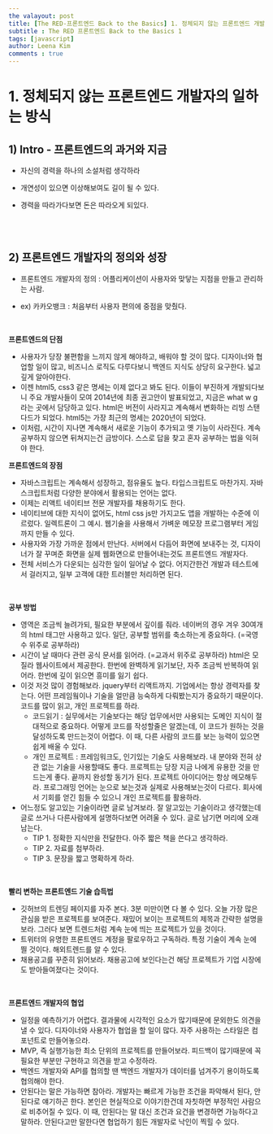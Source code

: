 ```yaml
---
the valayout: post
title: [The RED-프론트엔드 Back to the Basics] 1. 정체되지 않는 프론트엔드 개발자의 일하는 방식 
subtitle : The RED 프론트엔드 Back to the Basics 1
tags: [javascript]
author: Leena Kim
comments : true
---
```




# 1. 정체되지 않는 프론트엔드 개발자의 일하는 방식

## 1) Intro - 프론트엔드의 과거와 지금 

- 자신의 경력을 하나의 소설처럼 생각하라

- 개연성이 있으면 이상해보여도 길이 될 수 있다. 
- 경력을 따라가다보면 돈은 따라오게 되있다.

<br>

<br>

## 2) 프론트엔드 개발자의 정의와 성장

- 프론트엔드 개발자의 정의 : 어플리케이션이 사용자와 맞닿는 지점을 만들고 관리하는 사람. 

- ex) 카카오뱅크 : 처음부터 사용자 편의에 중점을 맞췄다. 

  <br>

**프론트엔드의 단점**

- 사용자가 당장 불편함을 느끼지 않게 해야하고, 배워야 할 것이 많다. 디자이너와 협업할 일이 많고, 비즈니스 로직도 다루다보니 백엔드 지식도 상당히 요구한다. 넓고 깊게 알아야한다. 
- 이젠 html5, css3 같은 명세는 이제 없다고 봐도 된다. 이들이 부진하게 개발되다보니 주요 개발사들이 모여 2014년에 최종 권고안이 발표되었고, 지금은 what w g 라는 곳에서 담당하고 있다. html은 버전이 사라지고 계속해서 변화하는 리빙 스탠다드가 되었다. html5는 가장 최근의 명세는 2020년이 되었다. 
- 이처럼, 시간이 지나면 계속해서 새로운 기능이 추가되고 옛 기능이 사라진다. 계속 공부하지 않으면 뒤쳐지는건 금방이다. 스스로 답을 찾고 혼자 공부하는 법을 익혀야 한다. 

**프론트엔드의 장점**

- 자바스크립트는 계속해서 성장하고, 점유율도 높다. 타입스크립트도 마찬가지. 자바스크립트처럼 다양한 분야에서 활용되는 언어는 없다. 
- 이제는 리액트 네이티브 전문 개발자를 채용하기도 한다. 
- 네이티브에 대한 지식이 없어도, html css js만 가지고도 앱을 개발하는 수준에 이르렀다. 일렉트론이 그 예시. 웹기술을 사용해서 가벼운 메모장 프로그램부터 게임까지 만들 수 있다. 
- 사용자와 가장 가까운 점에서 만난다. 서버에서 다듬어 화면에 보내주는 것, 디자이너가 잘 꾸며준 화면을 실제 웹화면으로 만들어내는것도 프론트엔드 개발자다. 
- 전체 서비스가 다운되는 심각한 일이 일어날 수 없다. 어지간한건 개발과 테스트에서 걸러지고, 일부 고객에 대한 트러블만 처리하면 된다. 

<br>

**공부 방법**

- 영역은 조금씩 늘려가되, 필요한 부분에서 깊이를 줘라. 네이버의 경우 겨우 30여개의 html 태그만 사용하고 있다. 일단, 공부할 범위를 축소하는게 중요하다. (=국영수 위주로 공부하라)
- 시간이 날 때마다 관련 공식 문서를 읽어라. (=교과서 위주로 공부하라) html은 모질라 웹사이트에서 제공한다. 한번에 완벽하게 읽기보단, 자주 조금씩 반복하여 읽어라. 한번에 깊이 읽으면 흥미를 잃기 쉽다. 
- 이것 저것 많이 경험해보라. jquery부터 리액트까지. 기업에서는 항상 경력자를 찾는다. 어떤 프레임웤이나 기술을 얼만큼 능숙하게 다뤄봤는지가 중요하기 때문이다. 코드를 많이 읽고, 개인 프로젝트를 하라. 
  - 코드읽기 : 실무에서는 기술보다는 해당 업무에서만 사용되는 도메인 지식이 절대적으로 중요하다. 어떻게 코드를 작성할줄은 알겠는데, 이 코드가 원하는 것을 달성하도록 만드는것이 어렵다. 이 때, 다른 사람의 코드를 보는 능력이 있으면 쉽게 배울 수 있다. 
  - 개인 프로젝트 : 프레임워크도, 인기있는 기술도 사용해보라. 내 분야와 전혀 상관 없는 기술을 사용할때도 좋다. 프로젝트는 당장 지금 나에게 유용한 것을 만드는게 좋다. 끝까지 완성할 동기가 된다. 프로젝트 아이디어는 항상 메모해두라. 프로그래밍 언어는 눈으로 보는것과 실제로 사용해보는것이 다르다. 회사에서 기회를 얻긴 힘들 수 있으니 개인 프로젝트를 활용하라. 
- 어느정도 알고있는 기술이라면 글로 남겨보라. 잘 알고있는 기술이라고 생각했는데 글로 쓰거나 다른사람에게 설명하다보면 어려울 수 있다. 글로 남기면 머리에 오래 남는다. 
  - TIP 1. 정확한 지식만을 전달한다. 아주 짧은 책을 쓴다고 생각하라. 
  - TIP 2. 자료를 첨부하라.
  - TIP 3. 문장을 짧고 명확하게 하라. 

<br>

**빨리 변하는 프론트엔드 기술 습득법**

- 깃허브의 트렌딩 페이지를 자주 본다. 3분 미만이면 다 볼 수 있다. 오늘 가장 많은 관심을 받은 프로젝트를 보여준다. 재밌어 보이는 프로젝트의 제목과 간략한 설명을 보라. 그러다 보면 트렌드처럼 계속 눈에 띄는 프로젝트가 있을 것이다. 
- 트위터의 유명한 프론트엔드 계정을 팔로우하고 구독하라. 특정 기술이 계속 눈에 띌 것이다. 해외트렌드를 알 수 있다. 
- 채용공고를 꾸준히 읽어보라. 채용공고에 보인다는건 해당 프로젝트가 기업 시장에도 받아들여졌다는 것이다. 

<br>

**프론트엔드 개발자의 협업**

- 일정을 예측하기가 어렵다. 결과물에 시각적인 요소가 많기때문에 문외한도 의견을 낼 수 있다. 디자이너와 사용자가 협업을 할 일이 많다. 자주 사용하는 스타일은 컴포넌트로 만들어놓으라. 
- MVP, 즉 실행가능한 최소 단위의 프로젝트를 만들어보라. 피드백이 많기때문에 꼭 필요한 부분만 구현하고 의견을 받고 수정하라. 
- 백엔드 개발자와 API를 협의할 땐 백엔드 개발자가 데이터를 넘겨주기 용이하도록 협의해야 한다. 
- 안된다는 말은 가능하면 참아라. 개발자는 빠르게 가능한 조건을 파악해서 된다, 안된다로 얘기하곤 한다. 본인은 현실적으로 이야기한건데 자칫하면 부정적인 사람으로 비추어질 수 있다. 이 때, 안된다는 말 대신 조건과 요건을 변경하면 가능하다고 말하라. 안된다고만 말한다면 협업하기 힘든 개발자로 낙인이 찍힐 수 있다.

<br>

<br>

